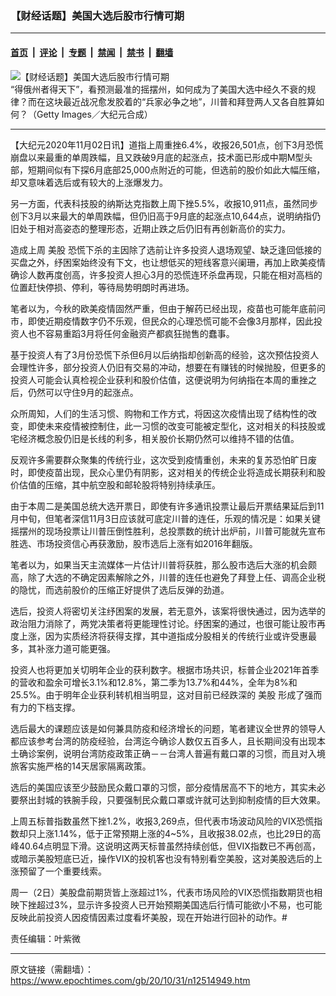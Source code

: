 ### 【财经话题】美国大选后股市行情可期

---

#### [首页](../../../..?n12514949) &nbsp;|&nbsp; [评论](../../../../../epoch-comment?n12514949) &nbsp;|&nbsp; [专题](../../../../../epoch-special?n12514949) &nbsp;|&nbsp; [禁闻](../../../../../epoch-news?n12514949) &nbsp;|&nbsp; [禁书](../../../../../books?n12514949) &nbsp;|&nbsp; [翻墙](https://github.com/gfw-breaker/nogfw/blob/master/README.md?n12514949)


<div><img alt="【财经话题】美国大选后股市行情可期" class="attachment-djy_600_400 size-djy_600_400 wp-post-image" src="https://i.epochtimes.com/assets/uploads/2020/09/2-600x400-1-600x400.jpg"/>
<div class="caption">
 “得俄州者得天下”，看预测最准的摇摆州，如何成为了美国大选中经久不衰的规律？而在这块最近战况愈发胶着的“兵家必争之地”，川普和拜登两人又各自胜算如何？（Getty Images／大纪元合成）
</div></div><hr/><div class="post_content" id="artbody" itemprop="articleBody">
 <!-- article content begin -->
 <p>
  【大纪元2020年11月02日讯】道指上周重挫6.4%，收报26,501点，创下3月恐慌崩盘以来最重的单周跌幅，且又跌破9月底的起涨点，技术面已形成中期M型头部，短期间似有下探6月底部25,000点附近的可能，但选前的股价如此大幅压缩，却又意味着选后或有较大的上涨爆发力。
 </p>
 <p>
  另一方面，代表科技股的纳斯达克指数上周下挫5.5%，收报10,911点，虽然同步创下3月以来最大的单周跌幅，但仍旧高于9月底的起涨点10,644点，说明纳指仍旧处于相对高姿态的整理形态，近期止跌之后仍旧有再创新高价的实力。
 </p>
 <p>
  造成上周
  <ok href="https://www.epochtimes.com/gb/tag/%E7%BE%8E%E8%82%A1.html">
   美股
  </ok>
  恐慌下杀的主因除了选前让许多投资人退场观望、缺乏逢回低接的买盘之外，纾困案始终没有下文，也让想低买的短线客意兴阑珊，再加上欧美疫情确诊人数再度创高，许多投资人担心3月的恐慌连环杀盘再现，只能在相对高档的位置赶快停损、停利，等待局势明朗时再进场。
 </p>
 <p>
  笔者以为，今秋的欧美疫情固然严重，但由于解药已经出现，疫苗也可能年底前问市，即使近期疫情数字仍不乐观，但民众的心理恐慌可能不会像3月那样，因此投资人也不容易重蹈3月将任何金融资产都疯狂抛售的蠢事。
 </p>
 <p>
  基于投资人有了3月份恐慌下杀但6月以后纳指却创新高的经验，这次预估投资人会理性许多，部分投资人仍旧有交易的冲动，想要在有赚钱的时候抛股，但更多的投资人可能会认真检视企业获利和股价估值，这便说明为何纳指在本周的重挫之后，仍然可以守住9月的起涨点。
 </p>
 <p>
  众所周知，人们的生活习惯、购物和工作方式，将因这次疫情出现了结构性的改变，即使未来疫情被控制住，此一习惯的改变可能被定型化，这对相关的科技股或宅经济概念股仍旧是长线的利多，相关股价长期仍然可以维持不错的估值。
 </p>
 <p>
  反观许多需要群众聚集的传统行业，这次受到疫情重创，未来的复苏恐怕旷日废时，即使疫苗出现，民众心里仍有阴影，这对相关的传统企业将造成长期获利和股价估值的压缩，其中航空股和邮轮股将特别持续承压。
 </p>
 <p>
  由于本周二是美国总统大选开票日，即使有许多通讯投票让最后开票结果延后到11月中旬，但笔者深信11月3日应该就可底定川普的连任，乐观的情况是：如果关键摇摆州的现场投票让川普压倒性胜利，总投票数的统计出炉前，川普可能就先宣布胜选、市场投资信心再获激励，股市选后上涨有如2016年翻版。
 </p>
 <p>
  笔者以为，如果当天主流媒体一片估计川普将获胜，那么股市选后大涨的机会颇高，除了大选的不确定因素解除之外，川普的连任也避免了拜登上任、调高企业税的隐忧，而选前股价的压缩正好提供了选后反弹的劲道。
 </p>
 <p>
  选后，投资人将密切关注纾困案的发展，若无意外，该案将很快通过，因为选举的政治阻力消除了，两党决策者将更能理性讨论。纾困案的通过，也很可能让股市再度上涨，因为实质经济将获得支撑，其中道指成分股相关的传统行业或许受惠最多，其补涨力道可能更强。
 </p>
 <p>
  投资人也将更加关切明年企业的获利数字。根据市场共识，标普企业2021年首季的营收和盈余可增长3.1%和12.8%，第二季为13.7%和44%，全年为8%和25.5%。由于明年企业获利转机相当明显，这对目前已经跌深的
  <ok href="https://www.epochtimes.com/gb/tag/%E7%BE%8E%E8%82%A1.html">
   美股
  </ok>
  形成了强而有力的下档支撑。
 </p>
 <p>
  选后最大的课题应该是如何兼具防疫和经济增长的问题，笔者建议全世界的领导人都应该参考台湾的防疫经验，台湾迄今确诊人数仅五百多人，且长期间没有出现本土确诊案例，说明台湾防疫政策正确－－台湾人普遍有戴口罩的习惯，而且对入境旅客实施严格的14天居家隔离政策。
 </p>
 <p>
  选后的美国应该至少鼓励民众戴口罩的习惯，部分疫情居高不下的地方，其实未必要祭出封城的铁腕手段，只要强制民众戴口罩或许就可达到抑制疫情的巨大效果。
 </p>
 <p>
  上周五标普指数虽然下挫1.2%，收报3,269点，但代表市场波动风险的VIX恐慌指数却只上涨1.14%，低于正常预期上涨的4~5%，且收报38.02点，也比29日的高峰40.64点明显下滑。这说明这两天标普虽然持续创低，但VIX指数已不再创高，或暗示美股短底已近，操作VIX的投机客也没有特别看空美股，这对美股选后的上涨预留了一个重要线索。
 </p>
 <p>
  周一（2日）美股盘前期货皆上涨超过1%，代表市场风险的VIX恐慌指数期货也相映下挫超过3%，显示许多投资人已开始预期美国选后行情可能欲小不易，也可能反映此前投资人因疫情因素过度看坏美股，现在开始进行回补的动作。#
 </p>
 <p>
  责任编辑：叶紫微
 </p>
 <!-- article content end -->
 <div id="below_article_ad">
 </div>
</div>


---

原文链接（需翻墙）：https://www.epochtimes.com/gb/20/10/31/n12514949.htm